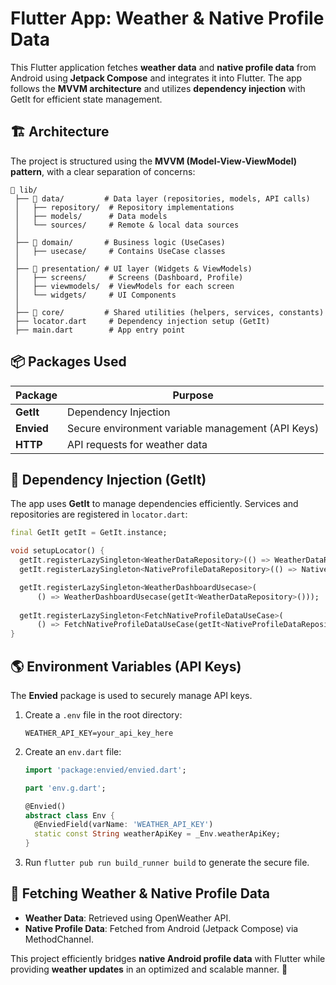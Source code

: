 # Flutter App: Weather & Native Profile Data

This Flutter application fetches **weather data** and **native profile data** from Android using **Jetpack Compose** and integrates it into Flutter. The app follows the **MVVM architecture** and utilizes **dependency injection** with GetIt for efficient state management.

## 🏗 Architecture
The project is structured using the **MVVM (Model-View-ViewModel) pattern**, with a clear separation of concerns:

```
📂 lib/
 ├── 📂 data/         # Data layer (repositories, models, API calls)
 │   ├── repository/  # Repository implementations
 │   ├── models/      # Data models
 │   └── sources/     # Remote & local data sources
 │
 ├── 📂 domain/       # Business logic (UseCases)
 │   ├── usecase/     # Contains UseCase classes
 │
 ├── 📂 presentation/ # UI layer (Widgets & ViewModels)
 │   ├── screens/     # Screens (Dashboard, Profile)
 │   ├── viewmodels/  # ViewModels for each screen
 │   └── widgets/     # UI Components
 │
 ├── 📂 core/         # Shared utilities (helpers, services, constants)
 ├── locator.dart     # Dependency injection setup (GetIt)
 ├── main.dart        # App entry point
```

## 📦 Packages Used
| Package  | Purpose  |
|----------|----------|
| **GetIt**  | Dependency Injection |
| **Envied** | Secure environment variable management (API Keys) |
| **HTTP** | API requests for weather data |

## 🔗 Dependency Injection (GetIt)
The app uses **GetIt** to manage dependencies efficiently. Services and repositories are registered in `locator.dart`:

```dart
final GetIt getIt = GetIt.instance;

void setupLocator() {
  getIt.registerLazySingleton<WeatherDataRepository>(() => WeatherDataRepositoryImpl());
  getIt.registerLazySingleton<NativeProfileDataRepository>(() => NativeProfileDataRepositoryImpl());

  getIt.registerLazySingleton<WeatherDashboardUsecase>(
      () => WeatherDashboardUsecase(getIt<WeatherDataRepository>()));
  
  getIt.registerLazySingleton<FetchNativeProfileDataUseCase>(
      () => FetchNativeProfileDataUseCase(getIt<NativeProfileDataRepository>()));
}
```

## 🌎 Environment Variables (API Keys)
The **Envied** package is used to securely manage API keys.

1. Create a `.env` file in the root directory:
   ```plaintext
   WEATHER_API_KEY=your_api_key_here
   ```
2. Create an `env.dart` file:
   ```dart
   import 'package:envied/envied.dart';
   
   part 'env.g.dart';
   
   @Envied()
   abstract class Env {
     @EnviedField(varName: 'WEATHER_API_KEY')
     static const String weatherApiKey = _Env.weatherApiKey;
   }
   ```
3. Run `flutter pub run build_runner build` to generate the secure file.

## 📡 Fetching Weather & Native Profile Data
- **Weather Data**: Retrieved using OpenWeather API.
- **Native Profile Data**: Fetched from Android (Jetpack Compose) via MethodChannel.

This project efficiently bridges **native Android profile data** with Flutter while providing **weather updates** in an optimized and scalable manner. 🚀
